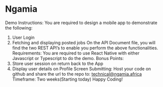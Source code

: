 # Ngamia
Demo Instructions:
You are required to design a mobile app to demonstrate the following:
1. User Login
2. Fetching and displaying posted jobs
On the API Document file, you will find the two REST API’s to enable you perform the above functionalities.
Requirements:
You are required to use React Native with either Javascript or Typescript to do the demo.
Bonus Points:
1. Store user session on return back to the App
2. Display user details on Profile Screen
Submitting:
Host your code on github and share the url to the repo to: technical@ngamia.africa
Timeframe: Two weeks(Starting today)
Happy Coding!
